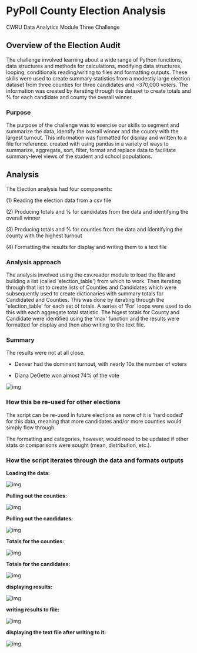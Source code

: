 # PyPoll County Election Analysis

CWRU Data Analytics Module Three Challenge


## Overview of the Election Audit

The challenge involved learning about a wide range of Python functions, data structures and methods for calculations, modifying data structures, looping, conditionals reading/writing to files and formatting outputs.   These skills were used to create summary statistics from a modestly large election dataset from three counties for three candidates and ~370,000 voters. The information was created by iterating through the dataset to create totals and % for each candidate and county the overall winner.   


### Purpose

The purpose of the challenge was to exercise our skills to segment and summarize the data, identify the overall winner and the county with the largest turnout.  This information was formatted for display and written to a file for reference. created with using pandas in a variety of ways to summarize, aggregate, sort, filter, format and replace data to facilitate summary-level views of the student and school populations.  

## Analysis 

The Election analysis had four components:

(1) Reading the election data from a csv file 

(2) Producing totals and % for candidates from the data and identifying the overall winner

(3) Producing totals and % for counties from the data and identifying the county with the highest turnout

(4) Formatting the results for display and writing them to a text file 

### Analysis approach 

The analysis involved using the csv.reader module to load the file and building a list (called 'election_table') from which to work.  Then iterating through that list to create lists of Counties and Candidates which were subsequently used to create dictionaries with summary totals for Candidated and Counties.  This was done by iterating through the 'election_table' for each set of totals.   A series of 'For' loops were used to do this with each aggregate total statistic.   The higest totals for County and Candidate were identified using the 'max' function and the results were formatted for display and then also writing to the text file.     


### Summary

The results were not at all close.   

- Denver had the dominant turnout, with nearly 10x the number of voters 

- Diana DeGette won almost 74% of the vote 

![img](https://github.com/fhsal/PyPoll/blob/main/Images/election_results.png)

### How this be re-used for other elections

The script can be re-used in future elections as none of it is 'hard coded' for this data, meaning that more candidates and/or more counties would simply flow through. 

The formatting and categories, however, would need to be updated if other stats or comparisons were sought (mean, distribution, etc.). 

### How the script iterates through the data and formats outputs 

**Loading the data:**

![img](https://github.com/fhsal/PyPoll/blob/main/Images/loading.png)

**Pulling out the counties:**  

![img](https://github.com/fhsal/PyPoll/blob/main/Images/pull_counties.png)

**Pulling out the candidates:**  

![img](https://github.com/fhsal/PyPoll/blob/main/Images/pull_candidates.png)

**Totals for the counties:**

![img](https://github.com/fhsal/PyPoll/blob/main/Images/county_counts.png)

**Totals for the candidates:**

![img](https://github.com/fhsal/PyPoll/blob/main/Images/count_candidates.png)

**displaying results:**

![img](https://github.com/fhsal/PyPoll/blob/main/Images/display_summary.png)

**writing results to file:**

![img](https://github.com/fhsal/PyPoll/blob/main/Images/write_summary.png)

**displaying the text file after writing to it:**

![img](https://github.com/fhsal/PyPoll/blob/main/Images/write_file_election_results.png)

